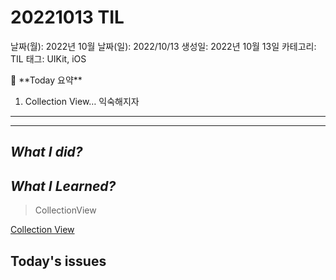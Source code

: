 # 20221013 TIL

날짜(월): 2022년 10월
날짜(일): 2022/10/13
생성일: 2022년 10월 13일
카테고리: TIL
태그: UIKit, iOS

<aside>
🌟 **Today 요약**

1. Collection View… 익숙해지자

---

---

</aside>

## *What I did?*

## *What I Learned?*

> CollectionView
> 

[Collection View](https://www.notion.so/Collection-View-c39417f4084a4628b572f6016cb41ebf) 

## Today's issues